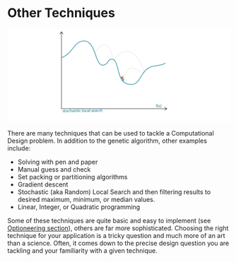 # Other Techniques

![](../.gitbook/assets/othertechniques.png)

There are many techniques that can be used to tackle a Computational Design problem. In addition to the genetic algorithm, other examples include:

* Solving with pen and paper 
* Manual guess and check 
* Set packing or partitioning algorithms 
* Gradient descent  
* Stochastic \(aka Random\) Local Search and then filtering results to desired maximum, minimum, or median values.
* Linear, Integer, or Quadratic programming  

Some of these techniques are quite basic and easy to implement \(see [Optioneering section](https://github.com/martinstacey/RefineryPrimer/tree/2a6ccc3db240ba7f572eaeaa1e4c4731bf9809e4/03-optioneering/03-01_what-is-optioneering.md)\), others are far more sophisticated. Choosing the right technique for your application is a tricky question and much more of an art than a science. Often, it comes down to the precise design question you are tackling and your familiarity with a given technique.

